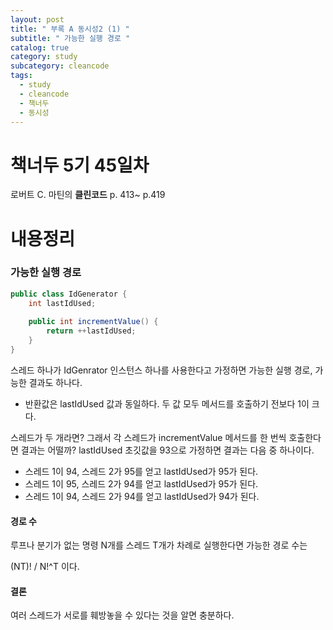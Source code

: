 ```yaml
---
layout: post
title: " 부록 A 동시성2 (1) "
subtitle: " 가능한 실행 경로 "
catalog: true
category: study
subcategory: cleancode
tags:
  - study
  - cleancode
  - 책너두
  - 동시성
---
```


# 책너두 5기 45일차

로버트 C. 마틴의 **클린코드** p. 413~ p.419

# 내용정리

### 가능한 실행 경로

```java
public class IdGenerator {
    int lastIdUsed;
    
    public int incrementValue() {
        return ++lastIdUsed;
    }
}
```

스레드 하나가 IdGenrator 인스턴스 하나를 사용한다고 가정하면 가능한 실행 경로, 가능한 결과도 하나다.

- 반환값은 lastIdUsed 값과 동일하다. 두 값 모두 메서드를 호출하기 전보다 1이 크다.

스레드가 두 개라면? 그래서 각 스레드가 incrementValue 메서드를 한 번씩 호출한다면 결과는 어떨까? lastIdUsed 초깃값을 93으로 가정하면 결과는 다음 중 하나이다.

- 스레드 1이 94, 스레드 2가 95를 얻고 lastIdUsed가 95가 된다.
- 스레드 1이 95, 스레드 2가 94를 얻고 lastIdUsed가 95가 된다.
- 스레드 1이 94, 스레드 2가 94를 얻고 lastIdUsed가 94가 된다.

#### 경로 수

루프나 분기가 없는 명령 N개를 스레드 T개가 차례로 실행한다면 가능한 경로 수는 

(NT)! / N!^T 이다.

#### 결론

여러 스레드가 서로를 훼방놓을 수 있다는 것을 알면 충분하다.

